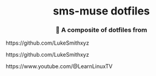 <h1 align="center"> sms-muse dotfiles</h1>
<h3 align="center"> 🎁 A composite of dotfiles from</h3>

<p aligh="left"> <p id="anchor"> https://github.com/LukeSmithxyz</p>
<p aligh="left"> <p id="anchor"> https://github.com/LukeSmithxyz</p>
<p aligh="left"> <p id="anchor"> https://www.youtube.com/@LearnLinuxTV</p>

